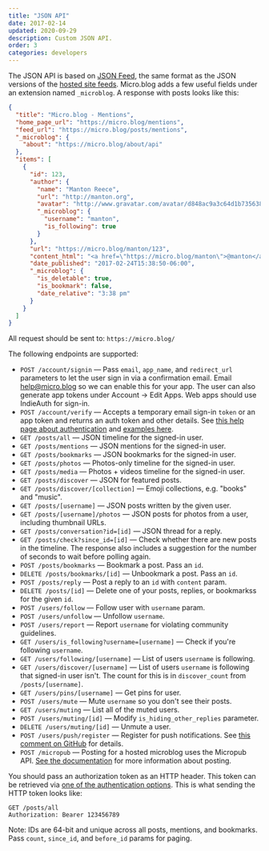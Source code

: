 ```yaml
---
title: "JSON API"
date: 2017-02-14
updated: 2020-09-29
description: Custom JSON API.
order: 3
categories: developers
---
```

The JSON API is based on [JSON Feed](https://jsonfeed.org/), the same format as the JSON versions of the [hosted site feeds](/2017/api-feeds/). Micro.blog adds a few useful fields under an extension named `_microblog`. A response with posts looks like this:

```json
{
  "title": "Micro.blog - Mentions",
  "home_page_url": "https://micro.blog/mentions",
  "feed_url": "https://micro.blog/posts/mentions",
  "_microblog": {
    "about": "https://micro.blog/about/api"
  },
  "items": [
    {
      "id": 123,
      "author": {
        "name": "Manton Reece",
        "url": "http://manton.org",
        "avatar": "http://www.gravatar.com/avatar/d848ac9a3c64d1b73563895892cb2819?s=96",
        "_microblog": {
          "username": "manton",
          "is_following": true
        }
      },
      "url": "https://micro.blog/manton/123",
      "content_html": "<a href=\"https://micro.blog/manton\">@manton</a> Testing testing, hello world.",
      "date_published": "2017-02-24T15:38:50-06:00",
      "_microblog": {
        "is_deletable": true,
        "is_bookmark": false,
        "date_relative": "3:38 pm"
      }
    }
  ]
}
```

All request should be sent to: `https://micro.blog/`

The following endpoints are supported:

* `POST /account/signin` — Pass `email`, `app_name`, and `redirect_url` parameters to let the user sign in via a confirmation email. Email help@micro.blog so we can enable this for your app. The user can also generate app tokens under Account → Edit Apps. Web apps should use IndieAuth for sign-in.
* `POST /account/verify` — Accepts a temporary email sign-in `token` or an app token and returns an auth token and other details. See [this help page about authentication](/2018/api-authentication/) and [examples here](/2020/account-verify/).
* `GET /posts/all` — JSON timeline for the signed-in user.
* `GET /posts/mentions` — JSON mentions for the signed-in user.
* `GET /posts/bookmarks` — JSON bookmarks for the signed-in user.
* `GET /posts/photos` — Photos-only timeline for the signed-in user.
* `GET /posts/media` — Photos + videos timeline for the signed-in user.
* `GET /posts/discover` — JSON for featured posts.
* `GET /posts/discover/[collection]` — Emoji collections, e.g. "books" and "music".
* `GET /posts/[username]` — JSON posts written by the given user.
* `GET /posts/[username]/photos` — JSON posts for photos from a user, including thumbnail URLs.
* `GET /posts/conversation?id=[id]` — JSON thread for a reply.
* `GET /posts/check?since_id=[id]` — Check whether there are new posts in the timeline. The response also includes a suggestion for the number of seconds to wait before polling again.
* `POST /posts/bookmarks` — Bookmark a post. Pass an `id`.
* `DELETE /posts/bookmarks/[id]` — Unbookmark a post. Pass an `id`.
* `POST /posts/reply` — Post a reply to an `id` with `content` param.
* `DELETE /posts/[id]` — Delete one of your posts, replies, or bookmarkss for the given `id`.
* `POST /users/follow` — Follow user with `username` param.
* `POST /users/unfollow` — Unfollow `username`.
* `POST /users/report` — Report `username` for violating community guidelines.
* `GET /users/is_following?username=[username]` — Check if you're following `username`.
* `GET /users/following/[username]` — List of users `username` is following.
* `GET /users/discover/[username]` — List of users `username` is following that signed-in user isn't. The count for this is in `discover_count` from `/posts/[username]`.
* `GET /users/pins/[username]` — Get pins for user.
* `POST /users/mute` — Mute `username` so you don't see their posts.
* `GET /users/muting` — List all of the muted users.
* `POST /users/muting/[id]` — Modify `is_hiding_other_replies` parameter.
* `DELETE /users/muting/[id]` — Unmute a user.
* `POST /users/push/register` — Register for push notifications. See [this comment on GitHub](https://github.com/hartlco/Icro/issues/5#issuecomment-530878037) for details.
* `POST /micropub` — Posting for a hosted microblog uses the Micropub API. [See the documentation](/2017/api-posting/) for more information about posting.

You should pass an authorization token as an HTTP header. This token can be retrieved via [one of the authentication options](/2018/api-authentication/). This is what sending the HTTP token looks like:

```http
GET /posts/all
Authorization: Bearer 123456789
```

Note: IDs are 64-bit and unique across all posts, mentions, and bookmarks. Pass `count`, `since_id`, and `before_id` params for paging.
